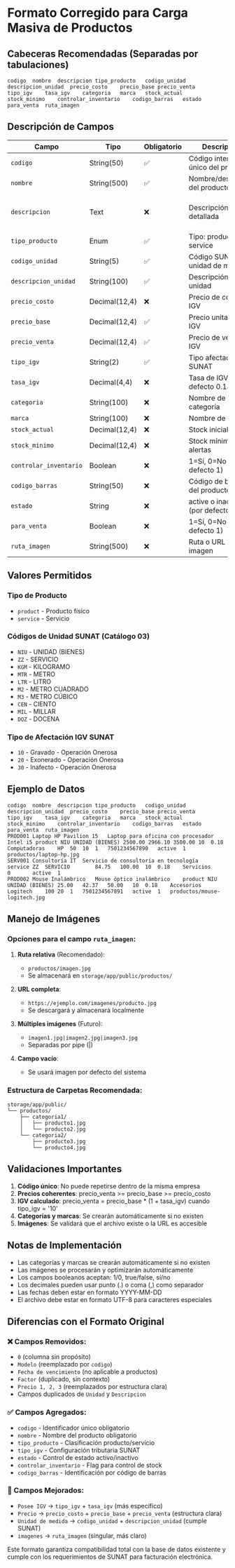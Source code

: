 # Formato Corregido para Carga Masiva de Productos

## Cabeceras Recomendadas (Separadas por tabulaciones)

```
codigo	nombre	descripcion	tipo_producto	codigo_unidad	descripcion_unidad	precio_costo	precio_base	precio_venta	tipo_igv	tasa_igv	categoria	marca	stock_actual	stock_minimo	controlar_inventario	codigo_barras	estado	para_venta	ruta_imagen
```

## Descripción de Campos

| Campo | Tipo | Obligatorio | Descripción | Ejemplo |
|-------|------|-------------|-------------|---------|
| `codigo` | String(50) | ✅ | Código interno único del producto | PROD001 |
| `nombre` | String(500) | ✅ | Nombre/descripción del producto | Laptop HP Pavilion 15 |
| `descripcion` | Text | ❌ | Descripción detallada | Laptop para oficina con procesador Intel i5 |
| `tipo_producto` | Enum | ✅ | Tipo: product o service | product |
| `codigo_unidad` | String(5) | ✅ | Código SUNAT unidad de medida | NIU |
| `descripcion_unidad` | String(100) | ✅ | Descripción de la unidad | UNIDAD (BIENES) |
| `precio_costo` | Decimal(12,4) | ❌ | Precio de costo sin IGV | 2500.00 |
| `precio_base` | Decimal(12,4) | ✅ | Precio unitario sin IGV | 2966.10 |
| `precio_venta` | Decimal(12,4) | ✅ | Precio de venta con IGV | 3500.00 |
| `tipo_igv` | String(2) | ✅ | Tipo afectación IGV SUNAT | 10 |
| `tasa_igv` | Decimal(4,4) | ❌ | Tasa de IGV (por defecto 0.18) | 0.18 |
| `categoria` | String(100) | ❌ | Nombre de la categoría | Computadoras |
| `marca` | String(100) | ❌ | Nombre de la marca | HP |
| `stock_actual` | Decimal(12,4) | ❌ | Stock inicial | 50 |
| `stock_minimo` | Decimal(12,4) | ❌ | Stock mínimo para alertas | 10 |
| `controlar_inventario` | Boolean | ❌ | 1=Sí, 0=No (por defecto 1) | 1 |
| `codigo_barras` | String(50) | ❌ | Código de barras del producto | 7501234567890 |
| `estado` | String | ❌ | active o inactive (por defecto active) | active |
| `para_venta` | Boolean | ❌ | 1=Sí, 0=No (por defecto 1) | 1 |
| `ruta_imagen` | String(500) | ❌ | Ruta o URL de la imagen | productos/laptop-hp.jpg |

## Valores Permitidos

### Tipo de Producto
- `product` - Producto físico
- `service` - Servicio

### Códigos de Unidad SUNAT (Catálogo 03)
- `NIU` - UNIDAD (BIENES)
- `ZZ` - SERVICIO
- `KGM` - KILOGRAMO
- `MTR` - METRO
- `LTR` - LITRO
- `M2` - METRO CUADRADO
- `M3` - METRO CÚBICO
- `CEN` - CIENTO
- `MIL` - MILLAR
- `DOZ` - DOCENA

### Tipo de Afectación IGV SUNAT
- `10` - Gravado - Operación Onerosa
- `20` - Exonerado - Operación Onerosa
- `30` - Inafecto - Operación Onerosa

## Ejemplo de Datos

```
codigo	nombre	descripcion	tipo_producto	codigo_unidad	descripcion_unidad	precio_costo	precio_base	precio_venta	tipo_igv	tasa_igv	categoria	marca	stock_actual	stock_minimo	controlar_inventario	codigo_barras	estado	para_venta	ruta_imagen
PROD001	Laptop HP Pavilion 15	Laptop para oficina con procesador Intel i5	product	NIU	UNIDAD (BIENES)	2500.00	2966.10	3500.00	10	0.18	Computadoras	HP	50	10	1	7501234567890	active	1	productos/laptop-hp.jpg
SERV001	Consultoría IT	Servicio de consultoría en tecnología	service	ZZ	SERVICIO		84.75	100.00	10	0.18	Servicios				0		active	1	
PROD002	Mouse Inalámbrico	Mouse óptico inalámbrico	product	NIU	UNIDAD (BIENES)	25.00	42.37	50.00	10	0.18	Accesorios	Logitech	100	20	1	7501234567891	active	1	productos/mouse-logitech.jpg
```

## Manejo de Imágenes

### Opciones para el campo `ruta_imagen`:

1. **Ruta relativa** (Recomendado):
   - `productos/imagen.jpg`
   - Se almacenará en `storage/app/public/productos/`

2. **URL completa**:
   - `https://ejemplo.com/imagenes/producto.jpg`
   - Se descargará y almacenará localmente

3. **Múltiples imágenes** (Futuro):
   - `imagen1.jpg|imagen2.jpg|imagen3.jpg`
   - Separadas por pipe (|)

4. **Campo vacío**:
   - Se usará imagen por defecto del sistema

### Estructura de Carpetas Recomendada:
```
storage/app/public/
└── productos/
    ├── categoria1/
    │   ├── producto1.jpg
    │   └── producto2.jpg
    └── categoria2/
        ├── producto3.jpg
        └── producto4.jpg
```

## Validaciones Importantes

1. **Código único**: No puede repetirse dentro de la misma empresa
2. **Precios coherentes**: precio_venta >= precio_base >= precio_costo
3. **IGV calculado**: precio_venta = precio_base * (1 + tasa_igv) cuando tipo_igv = '10'
4. **Categorías y marcas**: Se crearán automáticamente si no existen
5. **Imágenes**: Se validará que el archivo existe o la URL es accesible

## Notas de Implementación

- Las categorías y marcas se crearán automáticamente si no existen
- Las imágenes se procesarán y optimizarán automáticamente
- Los campos booleanos aceptan: 1/0, true/false, sí/no
- Los decimales pueden usar punto (.) o coma (,) como separador
- Las fechas deben estar en formato YYYY-MM-DD
- El archivo debe estar en formato UTF-8 para caracteres especiales

## Diferencias con el Formato Original

### ❌ Campos Removidos:
- `0` (columna sin propósito)
- `Modelo` (reemplazado por `codigo`)
- `Fecha de vencimiento` (no aplicable a productos)
- `Factor` (duplicado, sin contexto)
- `Precio 1, 2, 3` (reemplazados por estructura clara)
- Campos duplicados de `Unidad` y `Descripcion`

### ✅ Campos Agregados:
- `codigo` - Identificador único obligatorio
- `nombre` - Nombre del producto obligatorio
- `tipo_producto` - Clasificación producto/servicio
- `tipo_igv` - Configuración tributaria SUNAT
- `estado` - Control de estado activo/inactivo
- `controlar_inventario` - Flag para control de stock
- `codigo_barras` - Identificación por código de barras

### 🔄 Campos Mejorados:
- `Posee IGV` → `tipo_igv` + `tasa_igv` (más específico)
- `Precio` → `precio_costo` + `precio_base` + `precio_venta` (estructura clara)
- `Unidad de medida` → `codigo_unidad` + `descripcion_unidad` (cumple SUNAT)
- `imagenes` → `ruta_imagen` (singular, más claro)

Este formato garantiza compatibilidad total con la base de datos existente y cumple con los requerimientos de SUNAT para facturación electrónica.